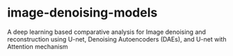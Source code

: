# image-denoising-models
A deep learning based comparative analysis for Image denoising and reconstruction using U-net, Denoising Autoencoders (DAEs), and U-net with Attention mechanism
